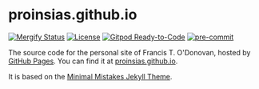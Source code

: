 <!-- textlint-disable en-capitalization -->

# proinsias.github.io

<!-- textlint-enable en-capitalization -->

<!-- FIXME: Update github action badges
[![Change Quality](https://github.com/proinsias/proinsias.github.io/workflows/Change%20Quality/badge.svg)](https://github.com/proinsias/proinsias.github.io/actions/workflows/change-quality.yml)
-->

[![Mergify Status](https://img.shields.io/endpoint.svg?url=https://gh.mergify.io/badges/proinsias/proinsias.github.io&style=flat)](https://mergify.com/)
[![License](https://img.shields.io/github/license/proinsias/proinsias.github.io.svg)](https://github.com/proinsias/proinsias.github.io/blob/master/LICENSE)
[![Gitpod Ready-to-Code](https://img.shields.io/badge/Gitpod-Ready--to--Code-blue?logo=gitpod)](https://gitpod.io/#https://github.com/proinsias/proinsias.github.io)
[![pre-commit](https://img.shields.io/badge/pre--commit-enabled-brightgreen?logo=pre-commit&logoColor=white)](https://github.com/pre-commit/pre-commit)

The source code for the personal site of Francis T. O'Donovan,
hosted by [GitHub Pages](https://pages.github.com/).
You can find it at [proinsias.github.io](https://proinsias.github.io).

It is based on the
[Minimal Mistakes Jekyll Theme](https://github.com/mmistakes/minimal-mistakes).
